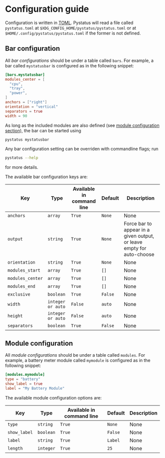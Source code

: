 
# Configuration guide
Configuration is written in [TOML](https://toml.io/en/). Pystatus will read a file called `pystatus.toml` at `$XDG_CONFIG_HOME/pystatus/pystatus.toml` or at `$HOME/.config/pystatus/pystatus.toml` if the former is not defined.

## Bar configuration
All *bar configurations* should be under a table called `bars`. For example, a bar called `mystatusbar` is configured as in the following snippet:
```toml
[bars.mystatusbar]
modules_center = [
  "cpu",
  "tray",
  "power",
]
anchors = ["right"]
orientation = "vertical"
separators = true
width = 90
```
As long as the included modules are also defined (see [module configuration section](#module-configuration)), the bar can be started using
```bash
pystatus mystatusbar
```
Any bar configuration setting can be overriden with commandline flags; run
```bash
pystatus --help
```
for more details.

The available bar configuration keys are:

 Key | Type | Available in command line | Default | Description 
 ---|---|---|---|---
`anchors` | `array` | `True` | `None` | None
`output` | `string` | `True` | `None` | Force bar to appear in a given output, or leave empty for auto-choose
`orientation` | `string` | `True` | `None` | None
`modules_start` | `array` | `True` | `[]` | None
`modules_center` | `array` | `True` | `[]` | None
`modules_end` | `array` | `True` | `[]` | None
`exclusive` | `boolean` | `True` | `False` | None
`width` | `integer or auto` | `False` | `auto` | None
`height` | `integer or auto` | `False` | `auto` | None
`separators` | `boolean` | `True` | `False` | None


## Module configuration
All *module configurations* should be under a table called `modules`. For example, a battery meter module called `mymodule` is configured as in the following snippet:
```toml
[modules.mymodule]
type = "battery"
show_label = true
label = "My Battery Module"
```

The available module configuration options are:

 Key | Type | Available in command line | Default | Description 
 ---|---|---|---|---
`type` | `string` | `True` | `None` | None
`show_label` | `boolean` | `True` | `False` | None
`label` | `string` | `True` | `Label` | None
`length` | `integer` | `True` | `25` | None

